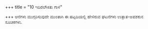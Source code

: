 +++
title = "10 ಇದಿರಲೌಕಿತು ಗಾಳಿ"

+++
ಆನೆಗಳು ಮುಗ್ಗರಿಸುವುದೇ ಮುಂತಾಗಿ ಈ ಷಟ್ಪದಿಯಲ್ಲಿ ಹೇಳಿರುವ ಘಟನೆಗಳು ಉತ್ಪಾತ-ಅಪಶಕುನ ಸೂಚಕಗಳು.